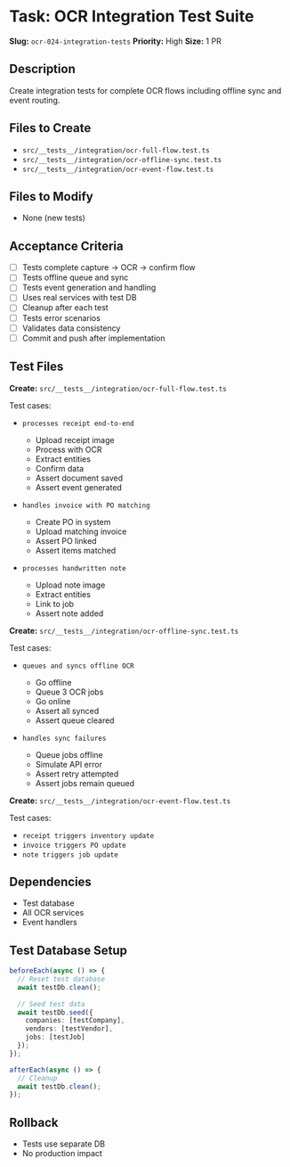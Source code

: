 # Task: OCR Integration Test Suite

**Slug:** `ocr-024-integration-tests`
**Priority:** High
**Size:** 1 PR

## Description
Create integration tests for complete OCR flows including offline sync and event routing.

## Files to Create
- `src/__tests__/integration/ocr-full-flow.test.ts`
- `src/__tests__/integration/ocr-offline-sync.test.ts`
- `src/__tests__/integration/ocr-event-flow.test.ts`

## Files to Modify
- None (new tests)

## Acceptance Criteria
- [ ] Tests complete capture → OCR → confirm flow
- [ ] Tests offline queue and sync
- [ ] Tests event generation and handling
- [ ] Uses real services with test DB
- [ ] Cleanup after each test
- [ ] Tests error scenarios
- [ ] Validates data consistency
- [ ] Commit and push after implementation

## Test Files
**Create:** `src/__tests__/integration/ocr-full-flow.test.ts`

Test cases:
- `processes receipt end-to-end`
  - Upload receipt image
  - Process with OCR
  - Extract entities
  - Confirm data
  - Assert document saved
  - Assert event generated
  
- `handles invoice with PO matching`
  - Create PO in system
  - Upload matching invoice
  - Assert PO linked
  - Assert items matched
  
- `processes handwritten note`
  - Upload note image
  - Extract entities
  - Link to job
  - Assert note added

**Create:** `src/__tests__/integration/ocr-offline-sync.test.ts`

Test cases:
- `queues and syncs offline OCR`
  - Go offline
  - Queue 3 OCR jobs
  - Go online
  - Assert all synced
  - Assert queue cleared
  
- `handles sync failures`
  - Queue jobs offline
  - Simulate API error
  - Assert retry attempted
  - Assert jobs remain queued

**Create:** `src/__tests__/integration/ocr-event-flow.test.ts`

Test cases:
- `receipt triggers inventory update`
- `invoice triggers PO update`
- `note triggers job update`

## Dependencies
- Test database
- All OCR services
- Event handlers

## Test Database Setup
```typescript
beforeEach(async () => {
  // Reset test database
  await testDb.clean();
  
  // Seed test data
  await testDb.seed({
    companies: [testCompany],
    vendors: [testVendor],
    jobs: [testJob]
  });
});

afterEach(async () => {
  // Cleanup
  await testDb.clean();
});
```

## Rollback
- Tests use separate DB
- No production impact